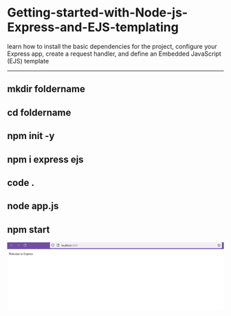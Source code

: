 # Getting-started-with-Node-js-Express-and-EJS-templating
learn how to install the basic dependencies for the project, configure your Express app, create a request handler, and define an Embedded JavaScript (EJS) template
<hr/>

## mkdir foldername
## cd foldername
## npm init -y
## npm i express ejs
## code .
## node app.js
## npm start

<img src="welcome-to-express-js.png" alt="Welcome to Express JS" title="Welcome to Express JS" />
